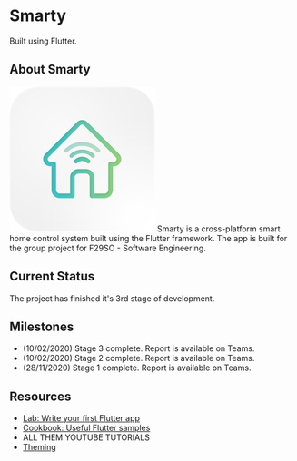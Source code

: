 # Smarty

Built using Flutter.

## About Smarty
<img alt="Smarty App Logo" src="assets/App_Icon_Smarty.png" width="256" height="256" title="Smarty App Logo">
Smarty is a cross-platform smart home control system built using the Flutter framework. The app is
built for the group project for F29SO - Software Engineering.

## Current Status

The project has finished it's 3rd stage of development.

## Milestones

- (10/02/2020) Stage 3 complete. Report is available on Teams.
- (10/02/2020) Stage 2 complete. Report is available on Teams.
- (28/11/2020) Stage 1 complete. Report is available on Teams.

## Resources
- [Lab: Write your first Flutter app](https://flutter.dev/docs/get-started/codelab)
- [Cookbook: Useful Flutter samples](https://flutter.dev/docs/cookbook)
- ALL THEM YOUTUBE TUTORIALS
- [Theming](https://dev.to/devdammak/managing-multiple-themes-in-flutter-application-399e)

